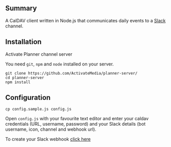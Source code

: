 ## Summary
A CalDAV client written in Node.js that communicates daily events to a [Slack](https://slack.com/) channel.

## Installation

Activate Planner channel server

You need `git`, `npm` and `node` installed on your server.

```
git clone https://github.com/ActivateMedia/planner-server/
cd planner-server
npm install
```

## Configuration

```
cp config.sample.js config.js
```

Open `config.js` with your favourite text editor and enter your caldav credentials (URL, username, password) and your Slack details (bot username, icon, channel and webhook url).

To create your Slack webhook [click here](https://api.slack.com/incoming-webhooks)
